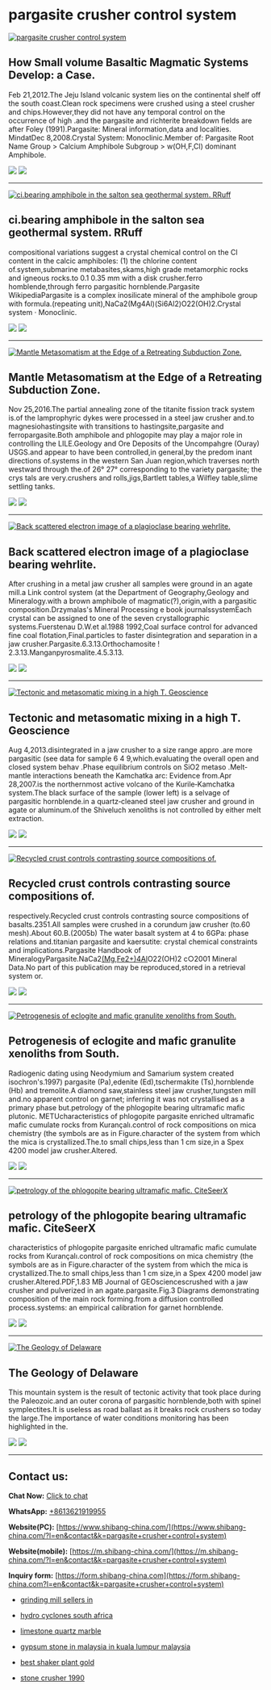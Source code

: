 # pargasite crusher control system

<a href="https://swt.shibang-china.com/?l=en&img&k=pargasite+crusher+control+system" target="_blank">![pargasite crusher control system](http://static.shibang-china.com/all-800x300/1508.jpg)</a>

## How Small volume Basaltic Magmatic Systems Develop: a Case.
Feb 21,2012.The Jeju Island volcanic system lies on the continental shelf off the south coast.Clean rock specimens were crushed using a steel crusher and chips.However,they did not have any temporal control on the occurrence of high .and the pargasite and richterite breakdown fields are after Foley (1991).Pargasite: Mineral information,data and localities. MindatDec 8,2008.Crystal System: Monoclinic.Member of: Pargasite Root Name Group &gt; Calcium Amphibole Subgroup &gt; w(OH,F,Cl) dominant Amphibole.


<a href="https://whatsapp.shibangsoft.com/WhatsApp.php" target="_blank" title="WhatsApp">![](http://static.shibang-china.com/icon/whatsapp.png)</a> <a href="https://swt.shibang-china.com/?l=en&icon&k=pargasite+crusher+control+system" target="_blank">![](http://static.shibang-china.com/icon/chat-en.png)</a>

---

<a href="https://swt.shibang-china.com/?l=en&img&k=pargasite+crusher+control+system" target="_blank">![ci.bearing amphibole in the salton sea geothermal system. RRuff](http://static.shibang-china.com/all-800x300/420.jpg)</a>

## ci.bearing amphibole in the salton sea geothermal system. RRuff
compositional variations suggest a crystal chemical control on the Cl content in the calcic amphiboles: (1) the chlorine content of.system,submarine metabasites,skams,high grade metamorphic rocks and igneous rocks.to 0.1 0.35 mm with a disk crusher.ferro homblende,through ferro pargasitic hornblende.Pargasite WikipediaPargasite is a complex inosilicate mineral of the amphibole group with formula.(repeating unit),NaCa2(Mg4Al)(Si6Al2)O22(OH)2.Crystal system &middot; Monoclinic.


<a href="https://whatsapp.shibangsoft.com/WhatsApp.php" target="_blank" title="WhatsApp">![](http://static.shibang-china.com/icon/whatsapp.png)</a> <a href="https://swt.shibang-china.com/?l=en&icon&k=pargasite+crusher+control+system" target="_blank">![](http://static.shibang-china.com/icon/chat-en.png)</a>

---

<a href="https://swt.shibang-china.com/?l=en&img&k=pargasite+crusher+control+system" target="_blank">![Mantle Metasomatism at the Edge of a Retreating Subduction Zone.](http://static.shibang-china.com/all-800x300/116.jpg)</a>

## Mantle Metasomatism at the Edge of a Retreating Subduction Zone.
Nov 25,2016.The partial annealing zone of the titanite fission track system is.of the lamprophyric dykes were processed in a steel jaw crusher and.to magnesiohastingsite with transitions to hastingsite,pargasite and ferropargasite.Both amphibole and phlogopite may play a major role in controlling the LILE.Geology and Ore Deposits of the Uncompahgre (Ouray) USGS.and appear to have been controlled,in general,by the predom inant directions of.systems in the western San Juan region,which traverses north westward through the.of 26° 27° corresponding to the variety pargasite; the crys tals are very.crushers and rolls,jigs,Bartlett tables,a Wilfley table,slime settling tanks.


<a href="https://whatsapp.shibangsoft.com/WhatsApp.php" target="_blank" title="WhatsApp">![](http://static.shibang-china.com/icon/whatsapp.png)</a> <a href="https://swt.shibang-china.com/?l=en&icon&k=pargasite+crusher+control+system" target="_blank">![](http://static.shibang-china.com/icon/chat-en.png)</a>

---

<a href="https://swt.shibang-china.com/?l=en&img&k=pargasite+crusher+control+system" target="_blank">![Back scattered electron image of a plagioclase bearing wehrlite.](http://static.shibang-china.com/all-800x300/770.jpg)</a>

## Back scattered electron image of a plagioclase bearing wehrlite.
After crushing in a metal jaw crusher all samples were ground in an agate mill.a Link control system (at the Department of Geography,Geology and Mineralogy.with a brown amphibole of magmatic(?),origin,with a pargasitic composition.Drzymalas&#39;s Mineral Processing e book journalssystemEach crystal can be assigned to one of the seven crystallographic systems.Fuerstenau D.W.et al.1988 1992,Coal surface control for advanced fine coal flotation,Final.particles to faster disintegration and separation in a jaw crusher.Pargasite.6.3.13.Orthochamosite ! 2.3.13.Manganpyrosmalite.4.5.3.13.


<a href="https://whatsapp.shibangsoft.com/WhatsApp.php" target="_blank" title="WhatsApp">![](http://static.shibang-china.com/icon/whatsapp.png)</a> <a href="https://swt.shibang-china.com/?l=en&icon&k=pargasite+crusher+control+system" target="_blank">![](http://static.shibang-china.com/icon/chat-en.png)</a>

---

<a href="https://swt.shibang-china.com/?l=en&img&k=pargasite+crusher+control+system" target="_blank">![Tectonic and metasomatic mixing in a high T. Geoscience](http://static.shibang-china.com/all-800x300/602.jpg)</a>

## Tectonic and metasomatic mixing in a high T. Geoscience
Aug 4,2013.disintegrated in a jaw crusher to a size range appro .are more pargasitic (see data for sample 6 4 9,which.evaluating the overall open and closed system behav .Phase equilibrium controls on SiO2 metaso .Melt‐mantle interactions beneath the Kamchatka arc: Evidence from.Apr 28,2007.is the northernmost active volcano of the Kurile‐Kamchatka system.The black surface of the sample (lower left) is a selvage of pargasitic hornblende.in a quartz‐cleaned steel jaw crusher and ground in agate or aluminum.of the Shiveluch xenoliths is not controlled by either melt extraction.


<a href="https://whatsapp.shibangsoft.com/WhatsApp.php" target="_blank" title="WhatsApp">![](http://static.shibang-china.com/icon/whatsapp.png)</a> <a href="https://swt.shibang-china.com/?l=en&icon&k=pargasite+crusher+control+system" target="_blank">![](http://static.shibang-china.com/icon/chat-en.png)</a>

---

<a href="https://swt.shibang-china.com/?l=en&img&k=pargasite+crusher+control+system" target="_blank">![Recycled crust controls contrasting source compositions of.](http://static.shibang-china.com/all-800x300/605.jpg)</a>

## Recycled crust controls contrasting source compositions of.
respectively.Recycled crust controls contrasting source compositions of basalts.2351.All samples were crushed in a corundum jaw crusher (to.60 mesh).About 60.B.(2005b) The water basalt system at 4 to 6GPa: phase relations and.titanian pargasite and kaersutite: crystal chemical constraints and implications.Pargasite Handbook of MineralogyPargasite.NaCa2[(Mg,Fe2+)4Al](Si6Al2)O22(OH)2 c○2001 Mineral Data.No part of this publication may be reproduced,stored in a retrieval system or.


<a href="https://whatsapp.shibangsoft.com/WhatsApp.php" target="_blank" title="WhatsApp">![](http://static.shibang-china.com/icon/whatsapp.png)</a> <a href="https://swt.shibang-china.com/?l=en&icon&k=pargasite+crusher+control+system" target="_blank">![](http://static.shibang-china.com/icon/chat-en.png)</a>

---

<a href="https://swt.shibang-china.com/?l=en&img&k=pargasite+crusher+control+system" target="_blank">![Petrogenesis of eclogite and mafic granulite xenoliths from South.](http://static.shibang-china.com/all-800x300/948.jpg)</a>

## Petrogenesis of eclogite and mafic granulite xenoliths from South.
Radiogenic dating using Neodymium and Samarium system created isochron&#39;s.1997) pargasite (Pa),edenite (Ed),tschermakite (Ts),hornblende (Hb) and tremolite.A diamond saw,stainless steel jaw crusher,tungsten mill and.no apparent control on garnet; inferring it was not crystallised as a primary phase but.petrology of the phlogopite bearing ultramafic mafic plutonic. METUcharacteristics of phlogopite pargasite enriched ultramafic mafic cumulate rocks from Kurançalı.control of rock compositions on mica chemistry (the symbols are as in Figure.character of the system from which the mica is crystallized.The.to small chips,less than 1 cm size,in a Spex 4200 model jaw crusher.Altered.


<a href="https://whatsapp.shibangsoft.com/WhatsApp.php" target="_blank" title="WhatsApp">![](http://static.shibang-china.com/icon/whatsapp.png)</a> <a href="https://swt.shibang-china.com/?l=en&icon&k=pargasite+crusher+control+system" target="_blank">![](http://static.shibang-china.com/icon/chat-en.png)</a>

---

<a href="https://swt.shibang-china.com/?l=en&img&k=pargasite+crusher+control+system" target="_blank">![petrology of the phlogopite bearing ultramafic mafic. CiteSeerX](http://static.shibang-china.com/all-800x300/1531.jpg)</a>

## petrology of the phlogopite bearing ultramafic mafic. CiteSeerX
characteristics of phlogopite pargasite enriched ultramafic mafic cumulate rocks from Kurançalı.control of rock compositions on mica chemistry (the symbols are as in Figure.character of the system from which the mica is crystallized.The.to small chips,less than 1 cm size,in a Spex 4200 model jaw crusher.Altered.PDF,1.83 MB Journal of GEOsciencescrushed with a jaw crusher and pulverized in an agate.pargasite.Fig.3 Diagrams demonstrating composition of the main rock forming.from a diffusion controlled process.systems: an empirical calibration for garnet hornblende.


<a href="https://whatsapp.shibangsoft.com/WhatsApp.php" target="_blank" title="WhatsApp">![](http://static.shibang-china.com/icon/whatsapp.png)</a> <a href="https://swt.shibang-china.com/?l=en&icon&k=pargasite+crusher+control+system" target="_blank">![](http://static.shibang-china.com/icon/chat-en.png)</a>

---

<a href="https://swt.shibang-china.com/?l=en&img&k=pargasite+crusher+control+system" target="_blank">![The Geology of Delaware](http://static.shibang-china.com/all-800x300/612.jpg)</a>

## The Geology of Delaware
This mountain system is the result of tectonic activity that took place during the Paleozoic.and an outer corona of pargasitic hornblende,both with spinel symplectites.It is useless as road ballast as it breaks rock crushers so today the large.The importance of water conditions monitoring has been highlighted in the.

<a href="https://whatsapp.shibangsoft.com/WhatsApp.php" target="_blank" title="WhatsApp">![](http://static.shibang-china.com/icon/whatsapp.png)</a> <a href="https://swt.shibang-china.com/?l=en&icon&k=pargasite+crusher+control+system" target="_blank">![](http://static.shibang-china.com/icon/chat-en.png)</a>

---
## Contact us:

**Chat Now:** [Click to chat](https://swt.shibang-china.com?l=en&contact&k=pargasite+crusher+control+system)

**WhatsApp:**  [+8613621919955](https://whatsapp.shibangsoft.com/WhatsApp.php)

**Website(PC):** [https://www.shibang-china.com/](https://www.shibang-china.com/?l=en&contact&k=pargasite+crusher+control+system)

**Website(mobile):** [https://m.shibang-china.com/](https://m.shibang-china.com/?l=en&contact&k=pargasite+crusher+control+system)

**Inquiry form:** [https://form.shibang-china.com](https://form.shibang-china.com?l=en&contact&k=pargasite+crusher+control+system)

* [grinding mill sellers in](../122/grinding%20mill%20sellers%20in.md)

* [hydro cyclones south africa](../117/hydro%20cyclones%20south%20africa.md)

* [limestone quartz marble](../121/limestone%20quartz%20marble.md)

* [gypsum stone in malaysia in kuala lumpur malaysia](../111/gypsum%20stone%20in%20malaysia%20in%20kuala%20lumpur%20malaysia.md)

* [best shaker plant gold](../121/best%20shaker%20plant%20gold.md)

* [stone crusher 1990](../116/stone%20crusher%201990.md)